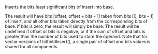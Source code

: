 Inserts the bits least significant bits of insert into base.

The result will have bits [offset, offset + bits - 1] taken from bits [0, bits - 1] of insert, and all other bits taken directly from the corresponding bits of base. If bits is zero, the result will simply be base. The result will be undefined if offset or bits is negative, or if the sum of offset and bits is greater than the number of bits used to store the operand.
Note that for vector versions of bitfieldInsert(), a single pair of offset and bits values is shared for all components.